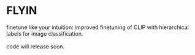 # FLYIN
finetune like your intuition: improved finetuning of CLIP with hierarchical labels for image classification.<br><br>
code will release soon.
